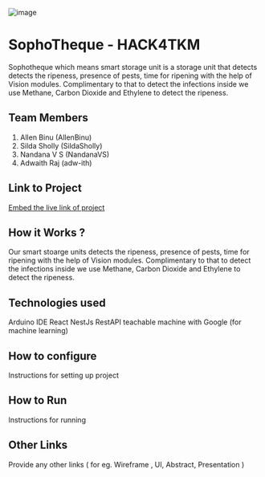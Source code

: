 ![image](HACK4TKM.jpeg)


# SophoTheque - HACK4TKM
Sophotheque which  means smart storage unit is a storage unit that detects detects the ripeness, presence of pests, time for ripening with the help of Vision modules. Complimentary to that to detect the infections inside we use Methane, Carbon Dioxide and Ethylene to detect the ripeness.

## Team Members
1. Allen Binu (AllenBinu)   
2. Silda Sholly (SildaSholly)  
3. Nandana V S (NandanaVS)  
4. Adwaith Raj (adw-ith) 

## Link to Project
[Embed the live link of project](live_link)

## How it Works ?
Our smart stoarge units detects the ripeness, presence of pests, time for ripening with the help of Vision modules. Complimentary to that to detect the infections inside we use Methane, Carbon Dioxide and Ethylene to detect the ripeness.

## Technologies used
Arduino IDE
React
NestJs
RestAPI
teachable machine with Google (for machine learning)

## How to configure
Instructions for setting up project

## How to Run
Instructions for running

## Other Links
Provide any other links ( for eg. Wireframe , UI, Abstract, Presentation )
